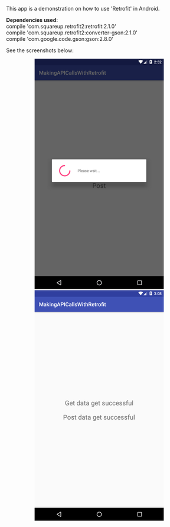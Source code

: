 This app is a demonstration on how to use 'Retrofit' in Android.<br />

<b>Dependencies used:</b><br />
compile 'com.squareup.retrofit2:retrofit:2.1.0'<br />
compile 'com.squareup.retrofit2:converter-gson:2.1.0'<br />
compile 'com.google.code.gson:gson:2.8.0'<br />

See the screenshots below:<br />

<p align="center">
  <img src="https://github.com/CodeSpurt/MakingAPICallsWithRetrofit/blob/master/app/src/main/res/drawable/screenshot_1.png" width="350"/>
  <img src="https://github.com/CodeSpurt/MakingAPICallsWithRetrofit/blob/master/app/src/main/res/drawable/screenshot_2.png" width="350"/>
</p>
